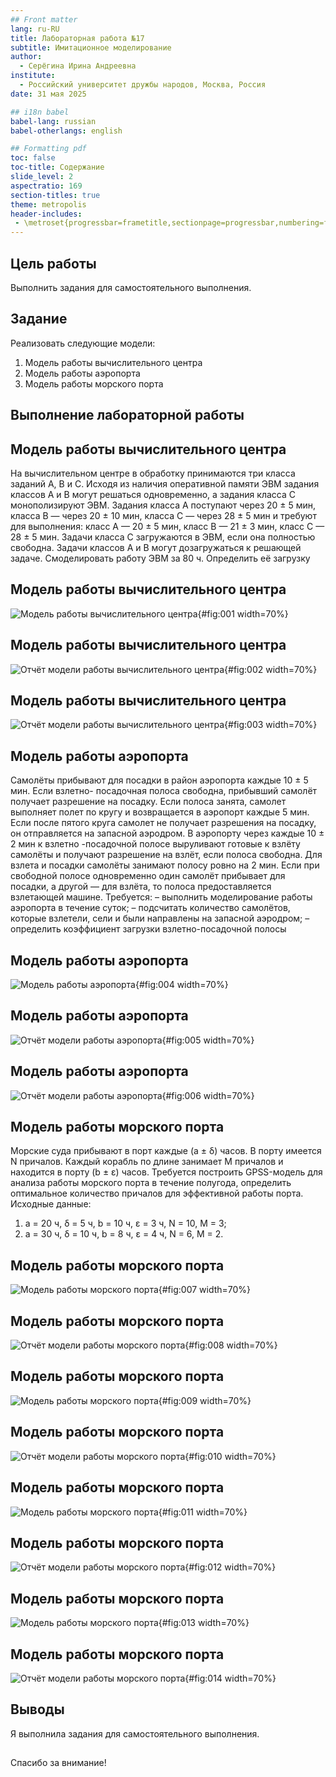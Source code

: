```yaml
---
## Front matter
lang: ru-RU
title: Лабораторная работа №17
subtitle: Имитационное моделирование
author:
  - Серёгина Ирина Андреевна
institute:
  - Российский университет дружбы народов, Москва, Россия
date: 31 мая 2025

## i18n babel
babel-lang: russian
babel-otherlangs: english

## Formatting pdf
toc: false
toc-title: Содержание
slide_level: 2
aspectratio: 169
section-titles: true
theme: metropolis
header-includes:
 - \metroset{progressbar=frametitle,sectionpage=progressbar,numbering=fraction}
---
```


## Цель работы

Выполнить задания для самостоятельного выполнения.

## Задание

Реализовать следующие модели:

1. Модель работы вычислительного центра
2. Модель работы аэропорта
3. Модель работы морского порта


## Выполнение лабораторной работы

## Модель работы вычислительного центра

На вычислительном центре в обработку принимаются три класса заданий А, В и С.
Исходя из наличия оперативной памяти ЭВМ задания классов А и В могут решаться
одновременно, а задания класса С монополизируют ЭВМ. Задания класса А поступают через 20 ± 5 мин, класса В — через 20 ± 10 мин, класса С — через 28 ± 5 мин
и требуют для выполнения: класс А — 20 ± 5 мин, класс В — 21 ± 3 мин, класс
С — 28 ± 5 мин. Задачи класса С загружаются в ЭВМ, если она полностью свободна.
Задачи классов А и В могут дозагружаться к решающей задаче.
Смоделировать работу ЭВМ за 80 ч. Определить её загрузку

## Модель работы вычислительного центра

![Модель работы вычислительного центра](image/1.png){#fig:001 width=70%}

## Модель работы вычислительного центра

![Отчёт модели работы вычислительного центра](image/2.png){#fig:002 width=70%}

## Модель работы вычислительного центра

![Отчёт модели работы вычислительного центра](image/3.png){#fig:003 width=70%}

## Модель работы аэропорта

Самолёты прибывают для посадки в район аэропорта каждые 10 ± 5 мин. Если
взлетно- посадочная полоса свободна, прибывший самолёт получает разрешение на
посадку. Если полоса занята, самолет выполняет полет по кругу и возвращается
в аэропорт каждые 5 мин. Если после пятого круга самолет не получает разрешения
на посадку, он отправляется на запасной аэродром.
В аэропорту через каждые 10 ± 2 мин к взлетно -посадочной полосе выруливают
готовые к взлёту самолёты и получают разрешение на взлёт, если полоса свободна.
Для взлета и посадки самолёты занимают полосу ровно на 2 мин. Если при свободной
полосе одновременно один самолёт прибывает для посадки, а другой — для взлёта,
то полоса предоставляется взлетающей машине.
Требуется:
– выполнить моделирование работы аэропорта в течение суток;
– подсчитать количество самолётов, которые взлетели, сели и были направлены на
запасной аэродром;
– определить коэффициент загрузки взлетно-посадочной полосы

## Модель работы аэропорта

![Модель работы аэропорта](image/4.png){#fig:004 width=70%}

## Модель работы аэропорта

![Отчёт модели работы аэропорта](image/5.png){#fig:005 width=70%}

## Модель работы аэропорта

![Отчёт модели работы аэропорта](image/6.png){#fig:006 width=70%}


## Модель работы морского порта 

Морские суда прибывают в порт каждые (a ± δ) часов. В порту имеется N причалов.
Каждый корабль по длине занимает M причалов и находится в порту (b ± ε) часов.
Требуется построить GPSS-модель для анализа работы морского порта в течение
полугода, определить оптимальное количество причалов для эффективной работы
порта.
Исходные данные:
1) a = 20 ч, δ = 5 ч, b = 10 ч, ε = 3 ч, N = 10, M = 3;
2) a = 30 ч, δ = 10 ч, b = 8 ч, ε = 4 ч, N = 6, M = 2.

## Модель работы морского порта 

![Модель работы морского порта](image/7.png){#fig:007 width=70%}

## Модель работы морского порта 

![Отчёт модели работы морского порта](image/8.png){#fig:008 width=70%}

## Модель работы морского порта 

![Модель работы морского порта](image/9.png){#fig:009 width=70%}

## Модель работы морского порта 

![Отчёт модели работы морского порта](image/10.png){#fig:010 width=70%}

## Модель работы морского порта 

![Модель работы морского порта](image/11.png){#fig:011 width=70%}

## Модель работы морского порта 

![Отчёт модели работы морского порта](image/12.png){#fig:012 width=70%}

## Модель работы морского порта 

![Модель работы морского порта](image/13.png){#fig:013 width=70%}

## Модель работы морского порта 

![Отчёт модели работы морского порта](image/14.png){#fig:014 width=70%}




## Выводы

Я выполнила задания для самостоятельного выполнения. 

##

Спасибо за внимание!


